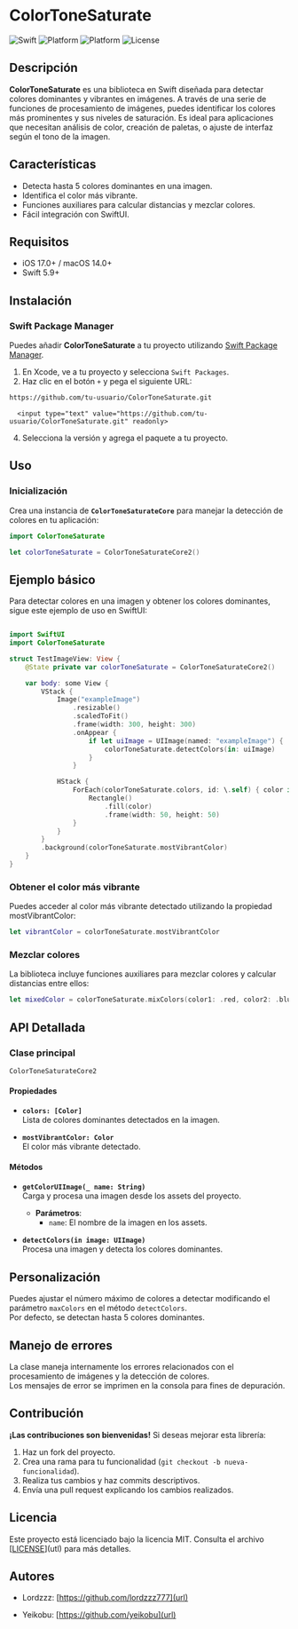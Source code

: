 # ColorToneSaturate

![Swift](https://img.shields.io/badge/swift-5.9-orange)
![Platform](https://img.shields.io/badge/platform-iOS-lightgrey)
![Platform](https://img.shields.io/badge/platform-macOS-lightgrey)
![License](https://img.shields.io/badge/license-MIT-green)

## Descripción

**ColorToneSaturate** es una biblioteca en Swift diseñada para detectar colores dominantes y vibrantes en imágenes. A través de una serie de funciones de procesamiento de imágenes, puedes identificar los colores más prominentes y sus niveles de saturación. Es ideal para aplicaciones que necesitan análisis de color, creación de paletas, o ajuste de interfaz según el tono de la imagen.

## Características

- Detecta hasta 5 colores dominantes en una imagen.
- Identifica el color más vibrante.
- Funciones auxiliares para calcular distancias y mezclar colores.
- Fácil integración con SwiftUI.
  
## Requisitos

- iOS 17.0+ / macOS 14.0+
- Swift 5.9+

## Instalación

### Swift Package Manager

Puedes añadir **ColorToneSaturate** a tu proyecto utilizando [Swift Package Manager](https://swift.org/package-manager/).

1. En Xcode, ve a tu proyecto y selecciona `Swift Packages`.
2. Haz clic en el botón `+` y pega el siguiente URL:

 ```html
https://github.com/tu-usuario/ColorToneSaturate.git
```
      <input type="text" value="https://github.com/tu-usuario/ColorToneSaturate.git" readonly>

4. Selecciona la versión y agrega el paquete a tu proyecto.

## Uso

### Inicialización

Crea una instancia de **`ColorToneSaturateCore`** para manejar la detección de colores en tu aplicación:

```swift
import ColorToneSaturate

let colorToneSaturate = ColorToneSaturateCore2()
```
## Ejemplo básico

Para detectar colores en una imagen y obtener los colores dominantes, sigue este ejemplo de uso en SwiftUI:

```swift

import SwiftUI
import ColorToneSaturate

struct TestImageView: View {
    @State private var colorToneSaturate = ColorToneSaturateCore2()

    var body: some View {
        VStack {
            Image("exampleImage")
                .resizable()
                .scaledToFit()
                .frame(width: 300, height: 300)
                .onAppear {
                    if let uiImage = UIImage(named: "exampleImage") {
                        colorToneSaturate.detectColors(in: uiImage)
                    }
                }

            HStack {
                ForEach(colorToneSaturate.colors, id: \.self) { color in
                    Rectangle()
                        .fill(color)
                        .frame(width: 50, height: 50)
                }
            }
        }
        .background(colorToneSaturate.mostVibrantColor)
    }
}
```
###  Obtener el color más vibrante

Puedes acceder al color más vibrante detectado utilizando la propiedad mostVibrantColor:

```swift
let vibrantColor = colorToneSaturate.mostVibrantColor
```

###  Mezclar colores

La biblioteca incluye funciones auxiliares para mezclar colores y calcular distancias entre ellos:

```swift
let mixedColor = colorToneSaturate.mixColors(color1: .red, color2: .blue)
```

## API Detallada

### Clase principal
`ColorToneSaturateCore2`

#### Propiedades

- **`colors: [Color]`**  
  Lista de colores dominantes detectados en la imagen.

- **`mostVibrantColor: Color`**  
  El color más vibrante detectado.

#### Métodos

- **`getColorUIImage(_ name: String)`**  
  Carga y procesa una imagen desde los assets del proyecto.  
  - **Parámetros**:
    - `name`: El nombre de la imagen en los assets.

- **`detectColors(in image: UIImage)`**  
  Procesa una imagen y detecta los colores dominantes.

## Personalización

Puedes ajustar el número máximo de colores a detectar modificando el parámetro `maxColors` en el método `detectColors`.  
Por defecto, se detectan hasta 5 colores dominantes.

## Manejo de errores

La clase maneja internamente los errores relacionados con el procesamiento de imágenes y la detección de colores.  
Los mensajes de error se imprimen en la consola para fines de depuración.

## Contribución

**¡Las contribuciones son bienvenidas!** Si deseas mejorar esta librería:

1. Haz un fork del proyecto.
2. Crea una rama para tu funcionalidad (`git checkout -b nueva-funcionalidad`).
3. Realiza tus cambios y haz commits descriptivos.
4. Envía una pull request explicando los cambios realizados.

## Licencia

Este proyecto está licenciado bajo la licencia MIT. Consulta el archivo [[LICENSE](https://github.com/lordzzz777/ColorToneSaturate?tab=License-1-ov-file#)](utl) para más detalles.

## Autores

- Lordzzz: [https://github.com/lordzzz777](url)

- Yeikobu: [https://github.com/yeikobu](url)
